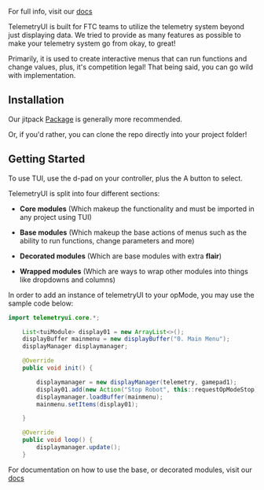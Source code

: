 For full info, visit our [docs](https://25929.vercel.app/docs/telemetryui/index.html)

TelemetryUI is built for FTC teams to utilize the telemetry system beyond just displaying data. We tried to provide as many features as possible to make your telemetry system go from okay, to great!

Primarily, it is used to create interactive menus that can run functions and change values, plus, it's competition legal! That being said, you can go wild with implementation.


## Installation

Our jitpack [Package](https://jitpack.io/#Zeonthestupid/telemetryui) is generally more recommended.

Or, if you'd rather, you can clone the repo directly into your project folder!


## Getting Started

To use TUI, use the d-pad on your controller, plus the A button to select.


TelemetryUI is split into four different sections:

- **Core modules** (Which makeup the functionality and must be imported in any project using TUI)

- **Base modules** (Which makeup the base actions of menus such as the ability to run functions, change parameters and more)

- **Decorated modules** (Which are base modules with extra **flair**)

- **Wrapped modules** (Which are ways to wrap other modules into things like dropdowns and columns)


In order to add an instance of telemetryUI to your opMode, you may use the sample code below:

```java
import telemetryui.core.*;

    List<tuiModule> display01 = new ArrayList<>();
    displayBuffer mainmenu = new displayBuffer("0. Main Menu");
    displayManager displaymanager;

    @Override
    public void init() {

        displaymanager = new displayManager(telemetry, gamepad1);
        display01.add(new Action("Stop Robot", this::requestOpModeStop));
        displaymanager.loadBuffer(mainmenu);
        mainmenu.setItems(display01);

    }

    @Override
    public void loop() {
        displaymanager.update();
    }
```

For documentation on how to use the base, or decorated modules, visit our [docs](https://25929.vercel.app/docs/telemetryui/index.html)

